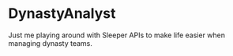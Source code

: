 # DynastyAnalyst

Just me playing around with Sleeper APIs to make life easier when managing dynasty teams.
